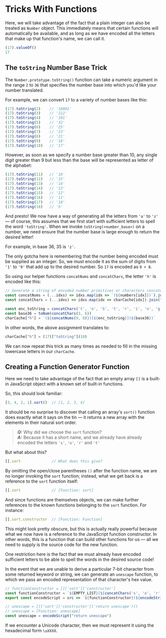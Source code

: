 # Tricks With Functions

Here, we will take advantage of the fact that a plain integer can also be treated as `Number` object.
This immediately means that certain functions will automatically be available, and as long as we have encoded all the letters that make up that function's name, we can call it.

```javascript
(17).valueOf()
17
```

## The `toString` Number Base Trick

The `Number.prototype.toString()` function can take a numeric argument in the range `2` to `36` that specifies the number base into which you'd like your number translated.

For example, we can convert `17` to a variety of number bases like this:

```javascript
(17).toString(2)    // '10001'
(17).toString(3)    // '122'
(17).toString(4)    // '101'
(17).toString(5)    // '32'
(17).toString(6)    // '25'
(17).toString(7)    // '23'
(17).toString(8)    // '21'
(17).toString(9)    // '18'
(17).toString(10)   // '17'
```

However, as soon as we specify a number base greater than 10, any single digit greater than 9 but less than the base will be represented as letter of the alphabet:

```javascript
(17).toString(11)   // '16'
(17).toString(12)   // '15'
(17).toString(13)   // '14'
(17).toString(14)   // '13'
(17).toString(15)   // '12'
(17).toString(16)   // '11'
(17).toString(17)   // '10'
(17).toString(18)   // 'h'
```

And presto!  We now have a way of generating all the letters from `'a'` to `'z'` &mdash; of course, this assumes that we first start with sufficient letters to spell the word `'toString'`.
When we invoke `toString(<number_base>)` on a number, we need ensure that the number base is large enough to return the desired letter!

For example, in base 36, 35 is `'z'`.

The only gotcha here is remembering that the number being encoded must be supplied as an integer.
So, we must encode it as the sum of digits from `'1'` to `'9'` that add up to the desired number.
So `17` is encoded as `9 + 8`.

So using our helper functions `concatNums` and `concatChars`, the letter `'h'` is encoded like this:

```javascript
// Generate a string of encoded number primitives or characters concatenated from the supplied list of indices
const concatNums = (...idxs) => idxs.map(idx => `(${numbers[idx]})`).join("+")
const concatChars = (...idxs) => idxs.map(idx => charCache[idx]).join("+")

const enc_toString = concatChars('t', 'o', 'S', 't', 'r', 'i', 'n', 'g')
const base36 = toNum(concatChars(3, 6))
charCache["h"] = `(${concatNums(9, 8)})[${enc_toString}](${base36})`
```

In other words, the above assignment translates to:

```javascript
charCache["h"] = (17)["toString"](18)
```

We can now repeat this trick as many times as needed to fill in the missing lowercase letters in our `charCache`.

## Creating a Function Generator Function

Here we need to take advantage of the fact that an empty array `[]` is a built-in JavaScript object with a known set of built-in functions.

So, this should look familiar:

```javascript
[3, 4, 2, 1].sort()  // [1, 2, 3, 4]
```

It should be no surprise to discover that calling an array's `sort()` function does exactly what it says on the tin &mdash; it returns a new array with the elements in their natural sort order.

> ***Q:*** Why did we choose the `sort` function?<br>
> ***A:*** Because it has a short name, and we already have already encoded the letters `'s'`, `'o'`, `'r'` and `'t'`

But what about this?

```javascript
[].sort              // What does this give?
```

By omitting the open/close parentheses `()` after the function name, we are no longer invoking the `sort` function; instead, what we get back is a reference to the `sort` function itself:

```javascript
[].sort              // [Function: sort]
```

And since functions are themselves objects, we can make further references to the known functions belonging to the `sort` function.
For instance:

```javascript
[].sort.constructor  // [Function: Function]
```

This might look pretty obscure, but this is actually really powerful because what we now have is a reference to the JavaScript function constructor.
In other words, this is a function that can build other functions for us &mdash; all we need to supply is the source code for the new function.

One restriction here is the fact that we must already have encoded sufficient letters to be able to spell the words in the desired source code!

In the event that we are unable to derive a particular 7-bit character from some returned keyword or string, we can generate an `unescape` function, to which we pass an encoded representation of that character's hex value.

```javascript
// functionConstructor = []['sort']['constructor']
const functionConstructor = `${EMPTY_LIST}[${concatChars('s', 'o', 'r', 't')}][${encConstructor}]`
export const encodeScript = src => `${functionConstructor}(${encodeString(src)})()`

// unescape = []['sort']['constructor']('return unescape')()
// unescape = [Function: unescape]
const unescape = encodeScript("return unescape")
```

If we encounter a Unicode character, then we must represent it using the hexadecimal form `\uXXXX`.
